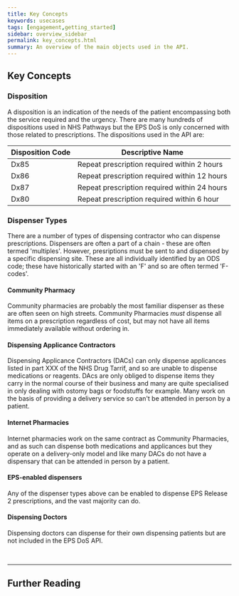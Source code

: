 ```yaml
---
title: Key Concepts
keywords: usecases
tags: [engagement,getting_started]
sidebar: overview_sidebar
permalink: key_concepts.html
summary: An overview of the main objects used in the API.
---
```


## Key Concepts ###

### Disposition ###
A disposition is an indication of the needs of the patient encompassing both the service required and the urgency. There are many hundreds of dispositions used in NHS Pathways but the EPS DoS is only concerned with those related to prescriptions. The dispositions used in the API are:

| Disposition Code   | Descriptive Name                             |
|--------------------|----------------------------------------------|
| Dx85               | Repeat prescription required within 2 hours  |
| Dx86               | Repeat prescription required within 12 hours |
| Dx87               | Repeat prescription required within 24 hours |
| Dx80               | Repeat prescription required within 6 hour   |

### Dispenser Types ###

There are a number of types of dispensing contractor who can dispense prescriptions. Dispensers are often a part of a chain - these are often termed 'multiples'. However, presriptions must be sent to and dispensed by a specific dispensing site. These are all individually identified by an ODS code; these have historically started with an 'F' and so are often termed 'F-codes'.

#### Community Pharmacy ####
Community pharmacies are probably the most familiar dispenser as these are often seen on high streets. Community Pharmacies _must_ dispense all items on a prescription regardless of cost, but may not have all items immediately available without ordering in.

#### Dispensing Applicance Contractors ####
Dispensing Applicance Contractors (DACs) can only dispense applicances listed in part XXX of the NHS Drug Tarrif, and so are unable to dispense medications or reagents. DAcs are only obliged to dispense items they carry in the normal course of their business and many are quite specialised in only dealing with ostomy bags or foodstuffs for example. Many work on the basis of providing a delivery service so can't be attended in person by a patient. 

#### Internet Pharmacies ####
Internet pharmacies work on the same contract as Community Pharmacies, and as such can dispense both medications and applicances but they operate on a delivery-only model and like many DACs do not have a dispensary that can be attended in person by a patient. 

#### EPS-enabled dispensers ####

Any of the dispenser types above can be enabled to dispense EPS Release 2 prescriptions, and the vast majority can do. 

#### Dispensing Doctors ####

Dispensing doctors can dispense for their own dispensing patients but are not included in the EPS DoS API.

<br>
<hr>

## Further Reading ##

